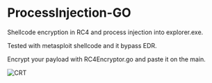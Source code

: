 # ProcessInjection-GO

Shellcode encryption in RC4 and process injection into explorer.exe.

Tested with metasploit shellcode and it bypass EDR. 



Encrypt your payload with RC4Encryptor.go and paste it on the main.



![CRT](https://user-images.githubusercontent.com/130594453/231800596-885cd1ff-0273-4c60-978e-6f164a18ec1f.PNG)
